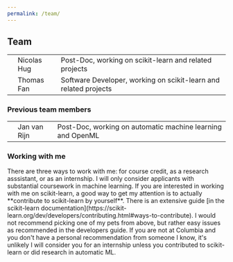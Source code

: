 ```yaml
---
permalink: /team/
---
```


<h2>Team</h2>

<table>
<tr><td></td><td>Nicolas Hug</td><td>Post-Doc, working on scikit-learn and related projects</td></tr>
<tr><td></td><td>Thomas Fan</td><td>Software Developer, working on scikit-learn and related projects</td></tr>
</table>

<h3>Previous team members</h3>
<table>
<tr><td></td><td>Jan van Rijn</td><td>Post-Doc, working on automatic machine learning and OpenML</td></tr>
</table>




<h3>Working with me</h3>
There are three ways to work with me: for course credit, as a research asssistant, or as an internship.
I will only consider applicants with substantial coursework in machine learning.
If you are interested in working with me on scikit-learn, a good way to get my attention
is to actually **contribute to scikit-learn by yourself**. There is an extensive guide
[in the scikit-learn documentation](https://scikit-learn.org/dev/developers/contributing.html#ways-to-contribute).
I would not recommend picking one of my pets from above, but rather easy issues as
recommended in the developers guide.
If you are not at Columbia and you don't have a personal recommendation from someone I know,
it's unlikely I will consider you for an internship unless you contributed to scikit-learn
or did research in automatic ML.